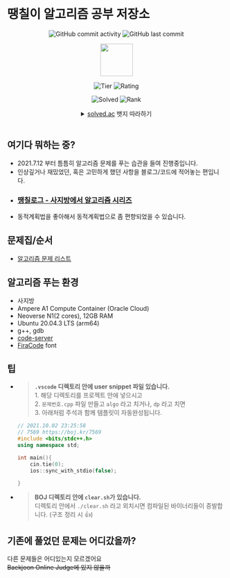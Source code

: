 # 땡칠이 알고리즘 공부 저장소

<div align=center>

![GitHub commit activity](https://img.shields.io/github/commit-activity/w/0chil/algo)
![GitHub last commit](https://img.shields.io/github/last-commit/0chil/algo)
<!-- [![Hits](https://hits.seeyoufarm.com/api/count/incr/badge.svg?url=https%3A%2F%2Fgithub.com%2F0chil%2Falgo&count_bg=%23007EC6&title_bg=%23555555&icon=&icon_color=%23E7E7E7&title=hits&edge_flat=false)](https://hits.seeyoufarm.com) -->
<!-- [![Latest Post](https://img.shields.io/endpoint?url=https%3A%2F%2Fapi.chll.it%2FgetLatestPost%2Fbadge&color=12b886)](https://chll.it)<br> -->
<div align=center><img src="https://api.chll.it/solvedac/tierImage" width=75>

![Tier](https://img.shields.io/badge/dynamic/json?color=yellow&label=tier&query=%24.tierName&url=https%3A%2F%2Fapi.chll.it%2Fsolvedac)
![Rating](https://img.shields.io/badge/dynamic/json?label=rating&query=%24.rating&url=https%3A%2F%2Fapi.chll.it%2Fsolvedac)
</div>

![Solved](https://img.shields.io/badge/dynamic/json?label=solved&query=%24.solvedCount&suffix=%20problems&url=https%3A%2F%2Fapi.chll.it%2Fsolvedac)
![Rank](https://img.shields.io/badge/dynamic/json?label=rank&query=%24.rank&url=https%3A%2F%2Fapi.chll.it%2Fsolvedac)
</div>

<details align=center>
<summary><a href="https://solved.ac">solved.ac</a> 뱃지 따라하기</summary>

### `{handle}` 을 자신의 아이디로 바꾸세요<br><br>

![Solved](https://img.shields.io/badge/dynamic/json?label=solved&query=$.solvedCount&suffix=%20problems&url=https://api.chll.it/solvedac)

    ![Solved](https://img.shields.io/badge/dynamic/json?label=solved&query=$.solvedCount&suffix=%20problems&url=https://api.chll.it/solvedac/{handle})
<br>

![Rank](https://img.shields.io/badge/dynamic/json?label=rank&query=$.rank&url=https://api.chll.it/solvedac)

    ![Rank](https://img.shields.io/badge/dynamic/json?label=rank&query=$.rank&url=https://api.chll.it/solvedac/{handle})
<br>

<div align=center><img src="https://api.chll.it/solvedac/tierImage" width=75>

![Tier](https://img.shields.io/badge/dynamic/json?color=yellow&label=tier&query=%24.tierName&url=https%3A%2F%2Fapi.chll.it%2Fsolvedac)
</div>

    <div align=center><img src="https://api.chll.it/solvedac/{handle}/tierImage" width=75>

    ![Tier](https://img.shields.io/badge/dynamic/json?color=yellow&label=tier&query=$.tierName&url=https://api.chll.it/solvedac/{handle})
    ![Rating](https://img.shields.io/badge/dynamic/json?label=rating&query=$.rating&url=https://api.chll.it/solvedac/{handle})
    </div>
</details><br>

## 여기다 뭐하는 중?
- 2021.7.12 부터 틈틈히 알고리즘 문제를 푸는 습관을 들여 진행중입니다.
- 인상깊거나 재밌었던, 혹은 고민하게 했던 사항을 블로그/코드에 적어놓는 편입니다.
- ### [땡칠로그 - 사지방에서 알고리즘 시리즈](https://velog.io/@0chil/series/%EC%82%AC%EC%A7%80%EB%B0%A9%EC%97%90%EC%84%9C-%EC%BD%94%EB%94%A9%ED%95%98%EA%B8%B0)
- 동적계획법을 좋아해서 동적계획법으로 좀 편향되었을 수 있습니다.

## 문제집/순서
- [알고리즘 문제 리스트](https://velog.io/@0chil/%EC%95%8C%EA%B3%A0%EB%A6%AC%EC%A6%98-%EB%AC%B8%EC%A0%9C-%EB%A6%AC%EC%8A%A4%ED%8A%B8%EA%B8%B0%EC%B4%881%EC%A4%91%EA%B8%893)

## 알고리즘 푸는 환경
- 사지방
- Ampere A1 Compute Container (Oracle Cloud)
- Neoverse N1(2 cores), 12GB RAM
- Ubuntu 20.04.3 LTS (arm64)
- g++, gdb
- [code-server](https://github.com/cdr/code-server)
- [FiraCode](https://github.com/tonsky/FiraCode) font

## 팁
- > **`.vscode` 디렉토리 안에 user snippet 파일 있습니다.**<br> 1. 해당 디렉토리를 프로젝트 안에 넣으시고<br>2. `문제번호.cpp` 파일 만들고 `algo` 라고 치거나, `dp` 라고 치면 <br>3. 아래처럼 주석과 함께 템플릿이 자동완성됩니다.
    ```cpp
    // 2021.10.02 23:25:58
    // 7569 https://boj.kr/7569
    #include <bits/stdc++.h>
    using namespace std;

    int main(){
        cin.tie(0);
        ios::sync_with_stdio(false);

    }
    ```
- > **BOJ 디렉토리 안에 `clear.sh`가 있습니다.**<br> 디렉토리 안에서 `./clear.sh` 라고 외치시면 컴파일된 바이너리들이 증발합니다. (구조 정리 시 👍)

## 기존에 풀었던 문제는 어디갔을까?
다른 문제들은 어디있는지 모르겠어요<br>
~~Baekjoon Online Judge에 있지 않을까~~
